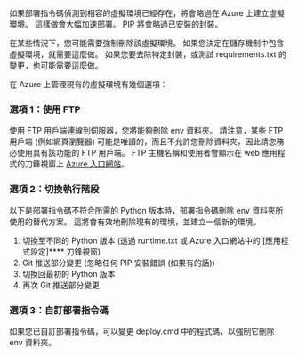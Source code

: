 如果部署指令碼偵測到相容的虛擬環境已經存在，將會略過在 Azure 上建立虛擬環境。 這樣做會大幅加速部署。 PIP 將會略過已安裝的封裝。

在某些情況下，您可能需要強制刪除該虛擬環境。 如果您決定在儲存機制中包含虛擬環境，就需要這麼做。 如果您要去除特定封裝，或測試 requirements.txt 的變更，也可能需要這麼做。

在 Azure 上管理現有的虛擬環境有幾個選項：

### 選項 1：使用 FTP

使用 FTP 用戶端連線到伺服器，您將能夠刪除 env 資料夾。 請注意，某些 FTP 用戶端 (例如網頁瀏覽器) 可能是唯讀的，而且不允許您刪除資料夾，因此請您務必使用具有該功能的 FTP 用戶端。 FTP 主機名稱和使用者會顯示在 web 應用程式的刀鋒視窗上 [Azure 入口網站](https://portal.azure.com)。

### 選項 2：切換執行階段

以下是部署指令碼不符合所需的 Python 版本時，部署指令碼刪除 env 資料夾所使用的替代方案。 這將會有效地刪除現有的環境，並建立一個新的環境。

1. 切換至不同的 Python 版本 (透過 runtime.txt 或 Azure 入口網站中的 [應用程式設定]**** 刀鋒視窗)
1. Git 推送部分變更 (忽略任何 PIP 安裝錯誤 (如果有的話))
1. 切換回最初的 Python 版本
1. 再次 Git 推送部分變更

### 選項 3：自訂部署指令碼

如果您已自訂部署指令碼，可以變更 deploy.cmd 中的程式碼，以強制它刪除 env 資料夾。





